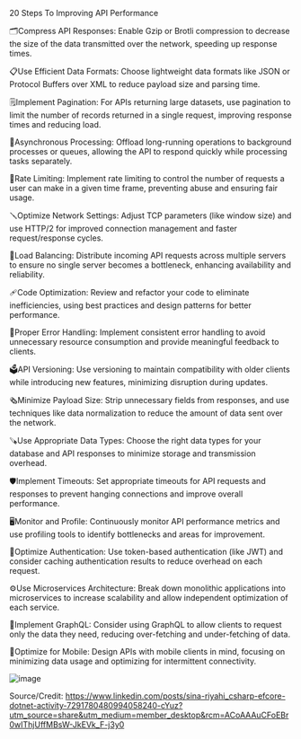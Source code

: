20 Steps To Improving API Performance

🗂Compress API Responses: Enable Gzip or Brotli compression to decrease the size of the data transmitted over the network, speeding up response times.

📋Use Efficient Data Formats: Choose lightweight data formats like JSON or Protocol Buffers over XML to reduce payload size and parsing time.

🗒Implement Pagination: For APIs returning large datasets, use pagination to limit the number of records returned in a single request, improving response times and reducing load.

🧮Asynchronous Processing: Offload long-running operations to background processes or queues, allowing the API to respond quickly while processing tasks separately.

📎Rate Limiting: Implement rate limiting to control the number of requests a user can make in a given time frame, preventing abuse and ensuring fair usage.

🪛Optimize Network Settings: Adjust TCP parameters (like window size) and use HTTP/2 for improved connection management and faster request/response cycles.

🧲Load Balancing: Distribute incoming API requests across multiple servers to ensure no single server becomes a bottleneck, enhancing availability and reliability.

🩹Code Optimization: Review and refactor your code to eliminate inefficiencies, using best practices and design patterns for better performance.

🔧Proper Error Handling: Implement consistent error handling to avoid unnecessary resource consumption and provide meaningful feedback to clients.

🗳API Versioning: Use versioning to maintain compatibility with older clients while introducing new features, minimizing disruption during updates.

🗞Minimize Payload Size: Strip unnecessary fields from responses, and use techniques like data normalization to reduce the amount of data sent over the network.

🪚Use Appropriate Data Types: Choose the right data types for your database and API responses to minimize storage and transmission overhead.

🛡Implement Timeouts: Set appropriate timeouts for API requests and responses to prevent hanging connections and improve overall performance.

🖥Monitor and Profile: Continuously monitor API performance metrics and use profiling tools to identify bottlenecks and areas for improvement.

🔐Optimize Authentication: Use token-based authentication (like JWT) and consider caching authentication results to reduce overhead on each request.

⚙️Use Microservices Architecture: Break down monolithic applications into microservices to increase scalability and allow independent optimization of each service.

🔩Implement GraphQL: Consider using GraphQL to allow clients to request only the data they need, reducing over-fetching and under-fetching of data.

📱Optimize for Mobile: Design APIs with mobile clients in mind, focusing on minimizing data usage and optimizing for intermittent connectivity.

![image](https://github.com/user-attachments/assets/a3c9cd36-d0a7-48ce-b699-36128e11767d)

Source/Credit: https://www.linkedin.com/posts/sina-riyahi_csharp-efcore-dotnet-activity-7291780480994058240-cYuz?utm_source=share&utm_medium=member_desktop&rcm=ACoAAAuCFoEBr0wIThjUffMBsW-JkEVk_F-j3y0
